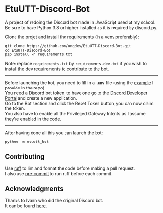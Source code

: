 # EtuUTT-Discord-Bot

A project of redoing the Discord bot made in JavaScript used at my school.  
Be sure to have Python 3.8 or higher installed as it is required by discord.py.

Clone the projet and install the requirements (in a
[venv](https://docs.python.org/library/venv.html) preferably):

```
git clone https://github.com/ungdev/EtuUTT-Discord-Bot.git
cd EtuUTT-Discord-Bot
pip install -r requirements.txt
```

Note: replace `requirements.txt` by `requirements-dev.txt` if you wish to install the dev
requirements to contribute to the bot.

---
Before launching the bot, you need to fill in a **`.env`** file (using
the [example](https://github.com/ungdev/EtuUTT-Discord-Bot/blob/main/.env.example)
I provide in the repo).  
You need a Discord bot token, to have one go to
the [Discord Developer Portal](https://discord.com/developers) and create a new
application.  
Go to the Bot section and click the Reset Token button, you can now claim the token.  
You also have to enable all the Privileged Gateway Intents as I assume they're enabled in the code.

---
After having done all this you can launch the bot:

```
python -m etuutt_bot
```

## Contributing

Use [ruff](https://github.com/astral-sh/ruff) to lint and format the code before making a pull
request.  
I also use [pre-commit](https://github.com/pre-commit/pre-commit) to run ruff before each commit.

## Acknowledgments

Thanks to Ivann who did the original Discord bot.  
It can be found [here](https://github.com/ungdev/discord_bot_firewall).
